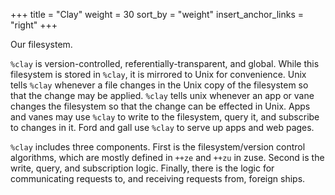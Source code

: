 +++
title = "Clay"
weight = 30
sort_by = "weight"
insert_anchor_links = "right"
+++

Our filesystem.

`%clay` is version-controlled, referentially-transparent, and global. While this filesystem is stored in `%clay`, it is mirrored to Unix for convenience. Unix tells `%clay` whenever a file changes in the Unix copy of the filesystem so that the change may be applied. `%clay` tells unix whenever an app or vane changes the filesystem so that the change can be effected in Unix. Apps and vanes may use `%clay` to write to the filesystem, query it, and subscribe to changes in it. Ford and gall use `%clay` to serve up apps and web pages.

`%clay` includes three components. First is the filesystem/version control algorithms, which are mostly defined in `++ze` and `++zu` in zuse. Second is the write, query, and subscription logic. Finally, there is the logic for communicating requests to, and receiving requests from, foreign ships.
